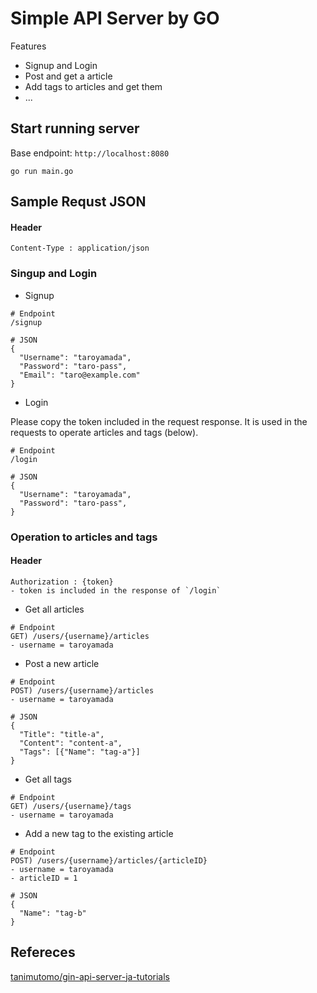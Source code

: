 # Simple API Server by GO
Features
- Signup and Login
- Post and get a article
- Add tags to articles and get them
- ...


## Start running server
Base endpoint: `http://localhost:8080`

```
go run main.go
```

## Sample Requst JSON
#### Header
```
Content-Type : application/json
```

### Singup and Login
- Signup
```
# Endpoint
/signup

# JSON
{
  "Username": "taroyamada",
  "Password": "taro-pass",
  "Email": "taro@example.com"
}
```

- Login

Please copy the token included in the request response. It is used in the requests to operate articles and tags (below).
```
# Endpoint
/login

# JSON
{
  "Username": "taroyamada",
  "Password": "taro-pass",
}
```

### Operation to articles and tags
#### Header
```
Authorization : {token}
- token is included in the response of `/login`
```

- Get all articles
```
# Endpoint
GET) /users/{username}/articles
- username = taroyamada
```

- Post a new article
```
# Endpoint
POST) /users/{username}/articles
- username = taroyamada

# JSON
{
  "Title": "title-a",
  "Content": "content-a",
  "Tags": [{"Name": "tag-a"}]
}
```

- Get all tags
```
# Endpoint
GET) /users/{username}/tags
- username = taroyamada
```

- Add a new tag to the existing article
```
# Endpoint
POST) /users/{username}/articles/{articleID}
- username = taroyamada
- articleID = 1

# JSON
{
  "Name": "tag-b"
}
```


## Refereces
[tanimutomo/gin-api-server-ja-tutorials](https://github.com/tanimutomo/gin-api-server-ja-tutorials)